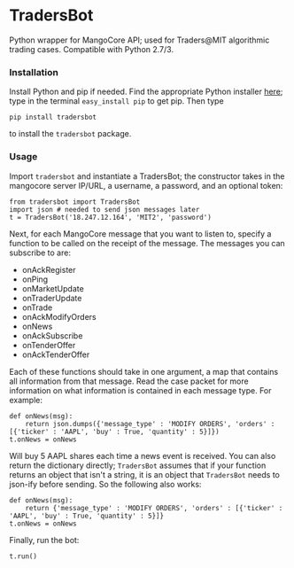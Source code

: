 # TradersBot
Python wrapper for MangoCore API; used for Traders@MIT algorithmic trading cases. Compatible with Python 2.7/3.
### Installation
Install Python and pip if needed. Find the appropriate Python installer [here](https://www.python.org/downloads/); type in the terminal `easy_install pip` to get pip.
Then type 

    pip install tradersbot
    
to install the `tradersbot` package.

### Usage
Import `tradersbot` and instantiate a TradersBot; the constructor takes in the mangocore server IP/URL, a username, a password, and an optional token:

    from tradersbot import TradersBot
    import json # needed to send json messages later
    t = TradersBot('18.247.12.164', 'MIT2', 'password')

Next, for each MangoCore message that you want to listen to, specify a function to be called on the receipt of the message. The messages you can subscribe to are:
- onAckRegister
- onPing
- onMarketUpdate
- onTraderUpdate
- onTrade
- onAckModifyOrders
- onNews
- onAckSubscribe
- onTenderOffer
- onAckTenderOffer

Each of these functions should take in one argument, a map that contains all information from that message. Read the case packet for more information on what information is contained in each message type. For example:

    def onNews(msg):
        return json.dumps({'message_type' : 'MODIFY ORDERS', 'orders' : [{'ticker' : 'AAPL', 'buy' : True, 'quantity' : 5}]})
    t.onNews = onNews

Will buy 5 AAPL shares each time a news event is received. You can also return the dictionary directly; `TradersBot` assumes that if your function returns an object that isn't a string, it is an object that `TradersBot` needs to json-ify before sending. So the following also works:

    def onNews(msg):
        return {'message_type' : 'MODIFY ORDERS', 'orders' : [{'ticker' : 'AAPL', 'buy' : True, 'quantity' : 5}]}
    t.onNews = onNews

Finally, run the bot:

    t.run()